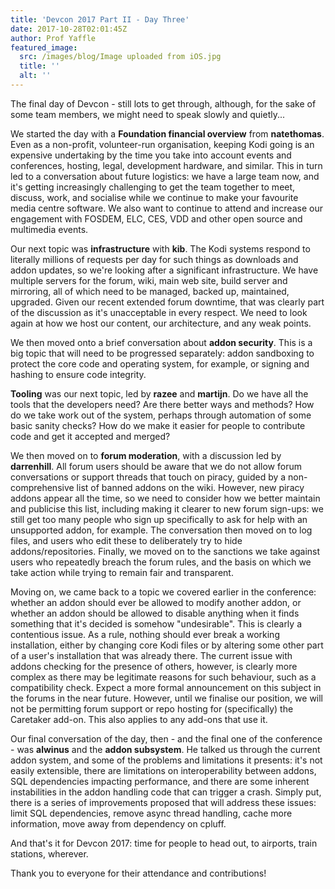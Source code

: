 ```yaml
---
title: 'Devcon 2017 Part II - Day Three'
date: 2017-10-28T02:01:45Z
author: Prof Yaffle
featured_image:
  src: /images/blog/Image uploaded from iOS.jpg
  title: ''
  alt: ''
---
```

The final day of Devcon - still lots to get through, although, for the sake of some team members, we might need to speak slowly and quietly...

 We started the day with a **Foundation financial overview** from **natethomas**. Even as a non-profit, volunteer-run organisation, keeping Kodi going is an expensive undertaking by the time you take into account events and conferences, hosting, legal, development hardware, and similar. This in turn led to a conversation about future logistics: we have a large team now, and it's getting increasingly challenging to get the team together to meet, discuss, work, and socialise while we continue to make your favourite media centre software. We also want to continue to attend and increase our engagement with FOSDEM, ELC, CES, VDD and other open source and multimedia events.

 Our next topic was **infrastructure** with **kib**. The Kodi systems respond to literally millions of requests per day for such things as downloads and addon updates, so we're looking after a significant infrastructure. We have multiple servers for the forum, wiki, main web site, build server and mirroring, all of which need to be managed, backed up, maintained, upgraded. Given our recent extended forum downtime, that was clearly part of the discussion as it's unacceptable in every respect. We need to look again at how we host our content, our architecture, and any weak points.

 We then moved onto a brief conversation about **addon security**. This is a big topic that will need to be progressed separately: addon sandboxing to protect the core code and operating system, for example, or signing and hashing to ensure code integrity.

 **Tooling** was our next topic, led by **razee** and **martijn**. Do we have all the tools that the developers need? Are there better ways and methods? How do we take work out of the system, perhaps through automation of some basic sanity checks? How do we make it easier for people to contribute code and get it accepted and merged?

 We then moved on to **forum moderation**, with a discussion led by **darrenhill**. All forum users should be aware that we do not allow forum conversations or support threads that touch on piracy, guided by a non-comprehensive list of banned addons on the wiki. However, new piracy addons appear all the time, so we need to consider how we better maintain and publicise this list, including making it clearer to new forum sign-ups: we still get too many people who sign up specifically to ask for help with an unsupported addon, for example. The conversation then moved on to log files, and users who edit these to deliberately try to hide addons/repositories. Finally, we moved on to the sanctions we take against users who repeatedly breach the forum rules, and the basis on which we take action while trying to remain fair and transparent.

 Moving on, we came back to a topic we covered earlier in the conference: whether an addon should ever be allowed to modify another addon, or whether an addon should be allowed to disable anything when it finds something that it's decided is somehow "undesirable". This is clearly a contentious issue. As a rule, nothing should ever break a working installation, either by changing core Kodi files or by altering some other part of a user's installation that was already there. The current issue with addons checking for the presence of others, however, is clearly more complex as there may be legitimate reasons for such behaviour, such as a compatibility check. Expect a more formal announcement on this subject in the forums in the near future. However, until we finalise our position, we will not be permitting forum support or repo hosting for (specifically) the Caretaker add-on. This also applies to any add-ons that use it.

 Our final conversation of the day, then - and the final one of the conference - was **alwinus** and the **addon subsystem**. He talked us through the current addon system, and some of the problems and limitations it presents: it's not easily extensible, there are limitations on interoperability between addons, SQL dependencies impacting performance, and there are some inherent instabilities in the addon handling code that can trigger a crash. Simply put, there is a series of improvements proposed that will address these issues: limit SQL dependencies, remove async thread handling, cache more information, move away from dependency on cpluff.

 And that's it for Devcon 2017: time for people to head out, to airports, train stations, wherever.

 Thank you to everyone for their attendance and contributions!

 